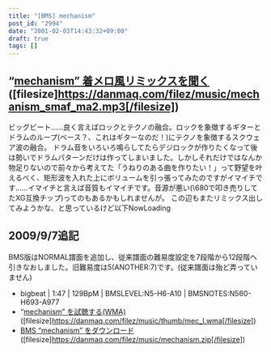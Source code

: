 ```yaml
---
title: "[BMS] mechanism"
post_id: "2994"
date: "2001-02-03T14:43:32+09:00"
draft: true
tags: []
---
```



## “[mechanism” 着メロ風リミックスを聞く](/filez/music/mechanism_smaf_ma2.mp3) ([filesize]https://danmaq.com/filez/music/mechanism_smaf_ma2.mp3[/filesize])

ビッグビート……良く言えばロックとテクノの融合。ロックを象徴するギターとドラムのループ(ベース？、これはギターなのだ！)にテクノを象徴するスクウェア波の融合。  ドラム音をいろいろ鳴らしてたらデジロックが作りたくなって後は勢いでドラムパターンだけは作ってしまいました。しかしそれだけではなんか物足りないので前々から考えてた「うねりのある曲を作りたい！」って野望を叶えるべく、矩形波を入れた上にボリュームを引っ張ってみたのですがイマイチです……イマイチと言えば音質もイマイチです。音源が悪い(\680で叩き売りしてたXG互換チップ)ってのもあるかもしれませんが。 この辺もまたリミックス出してみようかな、と思っているけど以下NowLoading

## 2009/9/7追記
BMS版はNORMAL譜面を追加し、従来譜面の難易度設定を7段階から12段階へ引きなおしました。旧難易度は5(ANOTHER:7)です。(従来譜面は殆ど弄っていません)

  * bigbeat | 1:47 | 129BpM | BMSLEVEL:N5-H6-A10 | BMSNOTES:N560-H693-A977
  * “[mechanism” を試聴する(WMA)](/filez/music/thumb/mec_l.wma) ([filesize]https://danmaq.com/filez/music/thumb/mec_l.wma[/filesize])
  * [BMS “mechanism” をダウンロード](/filez/music/mechanism.zip) ([filesize]https://danmaq.com/filez/music/mechanism.zip[/filesize])
